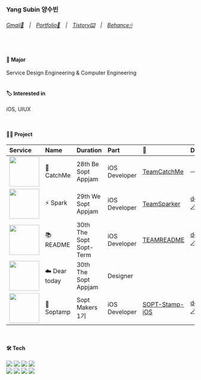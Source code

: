 ### Yang Subin 양수빈
###### [Gmail📨](mailto:cindy010670@gmail.com)　|　[Portfolio📔](https://nosy-repair-8a6.notion.site/477ba4fdbee047fba3606eb623572950?pvs=4)　|　[Tistory⌨️](https://yang-subinn.tistory.com/)　|　[Behance🖱](https://www.behance.net/cindy01067a2ab)    

<br>

#### 🏫 Major
Service Design Engineering & Computer Engineering   
<br>
   
#### 🏷 Interested in
iOS, UIUX

<br>

#### 👩‍💻 Project
| Service | Name | Duration | Part | 📎 | Download |
|:--|:------|:------|:------|:------|:------|
|<img src="https://user-images.githubusercontent.com/81167570/184465672-2e5648f5-77bd-48b4-b25c-ed78be3a8bcd.png" width=80 height=80/>| 👻 CatchMe | 28th Be Sopt Appjam | iOS Developer | [TeamCatchMe](https://github.com/TeamCatchMe) | 〰️ |
|<img src="https://user-images.githubusercontent.com/81167570/184465765-882581b5-9749-4fa8-ba15-b9a23827a713.png" width=80 height=80/>|  ⚡️ Spark | 29th We Sopt Appjam | iOS Developer | [TeamSparker](https://github.com/TeamSparker) | [download🪄](https://apps.apple.com/kr/app/spark-%EC%8A%A4%ED%8C%8C%ED%81%AC-%EC%B9%9C%EA%B5%AC%EC%99%80-%EC%8A%B5%EA%B4%80-%EA%B4%80%EB%A6%AC/id1605811861) |
|<img src="https://user-images.githubusercontent.com/81167570/184465852-cb05e110-a363-44d6-bcb1-729cc3c908c3.png" width=80 height=80/>| 📚 README | 30th The Sopt Sopt-Term | iOS Developer | [TEAMREADME](https://github.com/TEAM-README) | [download🪄](https://apps.apple.com/kr/app/%EB%A6%AC%EB%93%9C%EB%AF%B8-readme/id1617522900) |
<img src="https://user-images.githubusercontent.com/81167570/184465819-dbdba8ec-3fe4-4104-b5d4-8d879dd6a371.png" width=80 height=80/>| ☁️ Dear today | 30th The Sopt Appjam | Designer | | |
<img src="https://user-images.githubusercontent.com/81167570/210172295-1c188e41-cf0a-4ea7-9b73-7df81e2db46e.png" width=80 height=80/>| 🍵 Soptamp | Sopt Makers 1기 | iOS Developer | [SOPT-Stamp-iOS](https://github.com/sopt-makers/SOPT-Stamp-iOS) |  [download🪄](https://apps.apple.com/kr/app/sopt/id6444594319) |


<br>


#### 🛠 Tech
<img src="https://img.shields.io/badge/Swift-FA7343?style=flat-square&logo=Swift&logoColor=white"/> <img src="https://img.shields.io/badge/HTML5-E34F26?style=flat-square&logo=HTML5&logoColor=white"/> <img src="https://img.shields.io/badge/CSS3-1572B6?style=flat-square&logo=CSS3&logoColor=white"/> <img src="https://img.shields.io/badge/Python-3766AB?style=flat-square&logo=Python&logoColor=white"/>      
<img src="https://img.shields.io/badge/Figma-292929?style=flat-square&logo=Figma&logoColor=white"/> <img src="https://img.shields.io/badge/Adobe XD-700f59?style=flat-square&logo=Adobe XD&logoColor=white"/> <img src="https://img.shields.io/badge/Adobe Illustrator-FF9A00?style=flat-square&logo=Adobe Illustrator&logoColor=white"/> <img src="https://img.shields.io/badge/Adobe After Effects-6661b8?style=flat-square&logo=Adobe After Effects&logoColor=white"/>



